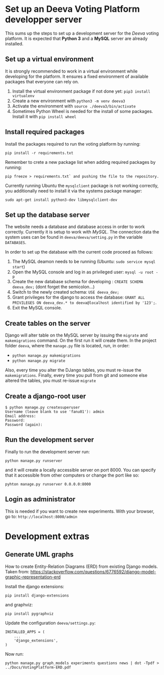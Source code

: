 # Set up an Deeva Voting Platform developper server

This sums up the steps to set up a development server for the *Deeva* voting platform. It is expected that **Python 3** and a **MySQL** server are already installed.


## Set up a virtual environment

It is strongly recommended to work in a virtual environment while developing for the platform. It ensures a fixed environment of available packages that everyone can rely on.

1. Install the virtual environment package if not done yet: `pip3 install virtualenv`
1. Create a new environment with `python3 -m venv deeva3`
1. Activate the environment with `source ./deeva3/bin/activate`
1. Sometimes Python Wheel is needed for the install of some packages. Install it with `pip install wheel`


## Install required packages

Install the packages required to run the voting platform by running:
```
pip install -r requirements.txt
```

Remember to crete a new package list when adding required packages by running:
```
pip freeze > requirements.txt` and pushing the file to the repository.
```

Currently running Ubuntu the `mysqlclient` package is not working correctly, you additionally need to install it via the systems package manager:
```
sudo apt-get install python3-dev libmysqlclient-dev
```

## Set up the database server

The website needs a database and database access in order to work correctly.
Currently it is setup to work with *MySQL*.
The connection data the system uses can be found in `deeva/deeva/setting.py` in the variable `DATABASES`.

In order to set up the database with the current code proceed as follows:

1. The MySQL deamon needs to be running (Ubuntu: `sudo service mysql start`)
1. Open the MySQL console and log in as privileged user: `mysql -u root -p`
1. Create the new database schema for developing : `CREATE SCHEMA deeva_dev;` (dont forget the semicolon...)
1. Switch to the newly created schema: `USE deeva_dev;`
1. Grant privileges for the django to access the database: `GRANT ALL PRIVILEGES ON deeva_dev.* to deeva@localhost identified by '123';`.
1. Exit the MySQL console.

## Create tables on the server

Django will alter table on the MySQL server by issuing the `migrate` and `makemigrations` command.
On the first run it will create them.
In the project folder `deeva`, where the `manage.py` file is located, run, in order:
  * `python manage.py makemigrations`
  * `python manage.py migrate`

Also, every time you alter the DJango tables, you must re-issue the `makemigrations`.
Finally, every time you pull from git and someone else altered the tables, you must re-issue `migrate`

## Create a django-root user

```
$ python manage.py createsuperuser
Username (leave blank to use 'fanu01'): admin
Email address:
Password:
Password (again):
```

## Run the development server

Finally to run the development server run:
```
python manage.py runserver
```
and it will create a locally accessible server on port 8000.
You can specify that it accessible from other computers or change the port like so:
```
pyhton manage.py runserver 0.0.0.0:8000
```



## Login as administrator

This is needed if you want to create new experiments.
With your browser, go to: `http://localhost:8000/admin`

# Development extras

## Generate UML graphs

How to create Entity-Relation Diagrams (ERD) from existing Django models.
Taken from: https://stackoverflow.com/questions/6776592/django-model-graphic-representation-erd

Install the django extensions:
```
pip install django-extensions
```

and graphviz:
```
pip install pygraphviz
```

Update the configuration `deeva/settings.py`:
```
INSTALLED_APPS = (
    ...
    'django_extensions',
)
```

Now run:
```
python manage.py graph_models experiments questions news | dot -Tpdf > ../Docs/VotingPlatform-ERD.pdf
```
